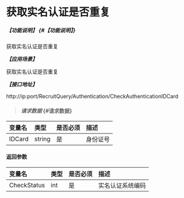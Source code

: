 # 获取实名认证是否重复
##### _【功能说明】_ {#【功能说明】}

获取实名认证是否重复


_**【应用场景】**_

获取实名认证是否重复


_**【接口地址】**_

http://ip:port/RecruitQuery/Authentication/CheckAuthenticationIDCard

> #### _请求数据_ {#请求数据}

| 变量名 | 类型 | 是否必须 | 描述 |
| :--- | :--- | :--- | :--- |
| IDCard| string  | 是 | 身份证号 |

#### 返回参数

| 变量名 | 类型 | 是否必须 | 描述 |
| :--- | :--- | :--- | :--- |
| CheckStatus| int | 是 | 实名认证系统编码 |


